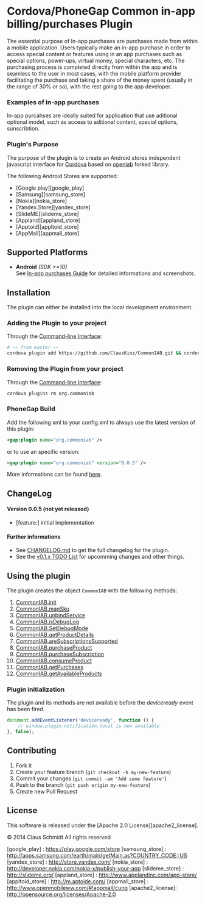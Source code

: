 Cordova/PhoneGap Common in-app billing/purchases Plugin
==================================

The essential purpose of In-app purchases are purchases made from within a mobile application. 
Users typically make an in-app purchase in order to access special content or features using in an app purchases such as special options, power-ups, virtual money, special characters, etc. The purchasing process is completed directly from within the app and is seamless to the user in most cases, with the mobile platform provider facilitating the purchase and taking a share of the money spent (usually in the range of 30% or so), with the rest going to the app developer.

### Examples of in-app purchases
In-app purcahses are ideally suited for application that use aditional optional model, such as access to aditional content, special options, sunscribtion.

### Plugin's Purpose
The purpose of the plugin is to create an Android stores independent javascript interface for [Cordova][cordova] based on [openiab][openiab] forked library. 

The following Android Stores are supported:
- [Google play][google_play]
- [Samsung][samsung_store]
- [Nokia][nokia_store]
- [Yandex.Store][yandex_store]
- [SlideME][slideme_store]
- [Appland][appland_store]
- [Apptoid][appltoid_store]
- [AppMall][appmall_store]

## Supported Platforms
- **Android** *(SDK >=10)*<br>
See [In-app purchases Guide][android_notification_guide] for detailed informations and screenshots.


## Installation
The plugin can either be installed into the local development environment.

### Adding the Plugin to your project
Through the [Command-line Interface][CLI]:
```bash
# ~~ from master ~~
cordova plugin add https://github.com/ClausKinz/CommonIAB.git && cordova prepare
```

### Removing the Plugin from your project
Through the [Command-line Interface][CLI]:
```bash
cordova plugins rm org.commoniab
```

### PhoneGap Build
Add the following xml to your config.xml to always use the latest version of this plugin:
```xml
<gap:plugin name="org.commoniab" />
```
or to use an specific version:
```xml
<gap:plugin name="org.commoniab" version="0.0.5" />
```
More informations can be found [here][PGB_plugin].


## ChangeLog
#### Version 0.0.5 (not yet released)
- [feature:] initial implementation 

#### Further informations
- See [CHANGELOG.md][changelog] to get the full changelog for the plugin.
- See the [v0.1.x TODO List][todo_list] for upcomming changes and other things.

## Using the plugin
The plugin creates the object ```CommonIAB``` with the following methods:

1. [CommonIAB.init][init]
2. [CommonIAB.mapSku][mapSku]
3. [CommonIAB.unbindService][unbindService]
4. [CommonIAB.isDebugLog][isDebugLog]
5. [CommonIAB.SetDebugMode][SetDebugMode]
6. [CommonIAB.getProductDetails][getProductDetails]
7. [CommonIAB.areSubscriptionsSupported][areSubscriptionsSupported]
8. [CommonIAB.purchaseProduct][purchaseProduct]
9. [CommonIAB.purchaseSubscription][purchaseSubscription]
10. [CommonIAB.consumeProduct][consumeProduct]
11. [CommonIAB.getPurchases][getPurchases]
12. [CommonIAB.getAvailableProducts][getAvailableProducts]

### Plugin initialization
The plugin and its methods are not available before the *deviceready* event has been fired.

```javascript
document.addEventListener('deviceready', function () {
    // window.plugin.notification.local is now available
}, false);
```


## Contributing

1. Fork it
2. Create your feature branch (`git checkout -b my-new-feature`)
3. Commit your changes (`git commit -am 'Add some feature'`)
4. Push to the branch (`git push origin my-new-feature`)
5. Create new Pull Request


## License

This software is released under the [Apache 2.0 License][apache2_license].

© 2014 Claus Schmidt All rights reserved


[cordova]: https://cordova.apache.org
[android_notification_guide]: http://developer.android.com/google/play/billing/billing_overview.html
[apache_device_plugin]: https://github.com/apache/cordova-plugin-device
[CLI]: http://cordova.apache.org/docs/en/3.0.0/guide_cli_index.md.html#The%20Command-line%20Interface
[PGB]: http://docs.build.phonegap.com/en_US/3.3.0/index.html
[PGB_plugin]: https://build.phonegap.com/plugins/413
[changelog]: CHANGELOG.md
[todo_list]: ../../issues/1
[init]: #initializes_the_library_using_ConfigIAB
[mapSku]: #does_association_between_local_sku_store_sku
[unbindService]: #removes_event_handler_and_dispose_the_library
[isDebugLog]: #checks_debug_mode_indication
[SetDebugMode]: #set_on_off_debug_mode
[getProductDetails]: #gets_all_owned_items_from_android_store
[areSubscriptionsSupported]: #are_subscriptions_supported
[purchaseProduct]: #purchases_product_with_associated_sku
[purchaseSubscription]: #purchases_subscription_with_selected_sku
[consumeProduct]: #consumes_the_product_subscription
[getPurchases]: #returns_all_purchases_from_inventory
[getAvailableProducts]: #get_available_products_from_inventory
[examples]: #examples
[openiab]: [onepf.org]
[google_play] : https://play.google.com/store
[samsung_store] : http://apps.samsung.com/earth/main/getMain.as?COUNTRY_CODE=US
[yandex_store] : http://store.yandex.com/
[nokia_store] : http://developer.nokia.com/nokia-x/publish-your-app
[slideme_store] : http://slideme.org/
[appland_store] : http://www.applandinc.com/app-store/
[appltoid_store] : http://m.aptoide.com/
[appmall_store] : http://www.openmobileww.com/#!appmall/cunq
[apache2_license]: http://opensource.org/licenses/Apache-2.0
